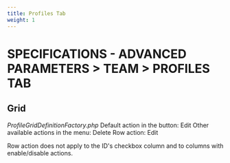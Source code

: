 ```yaml
---
title: Profiles Tab
weight: 1
---
```

# SPECIFICATIONS - ADVANCED PARAMETERS &gt; TEAM &gt; PROFILES TAB

## Grid

_ProfileGridDefinitionFactory.php_ Default action in the button: Edit Other available actions in the menu: Delete Row action: Edit

Row action does not apply to the ID's checkbox column and to columns with enable/disable actions.

